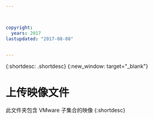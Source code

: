 ```yaml
---



copyright:
  years: 2017
lastupdated: "2017-08-08"


---
```


{:shortdesc: .shortdesc}
{:new_window: target="_blank"}

# 上传映像文件
此文件夹包含 VMware 子集合的映像
{:shortdesc}
